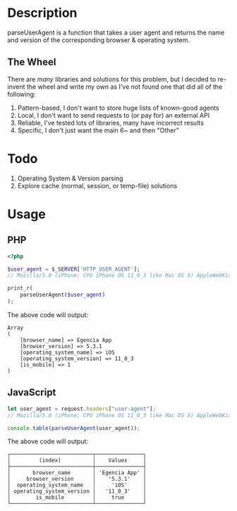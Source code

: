 # Description

parseUserAgent is a function that takes a user agent and returns the name and version of the corresponding browser & operating system.

## The Wheel

There are _many_ libraries and solutions for this problem, but I decided to re-invent the wheel and write my own as I've not found one that did all of the following:

1. Pattern-based, I don't want to store huge lists of known-good agents
2. Local, I don't want to send requests to (or pay for) an external API
3. Reliable, I've tested lots of libraries, many have incorrect results
4. Specific, I don't just want the main 6~ and then "Other"

# Todo

1. Operating System & Version parsing
2. Explore cache (normal, session, or temp-file) solutions

# Usage

## PHP

```php
<?php

$user_agent = $_SERVER['HTTP_USER_AGENT'];
// Mozilla/5.0 (iPhone; CPU iPhone OS 11_0_3 like Mac OS X) AppleWebKit/604.1.38 (KHTML, like Gecko) Mobile/15A432 EgenciaM3iPhoneApp/5.3.1

print_r(
    parseUserAgent($user_agent)
);
```

The above code will output:

```
Array
(
    [browser_name] => Egencia App
    [browser_version] => 5.3.1
    [operating_system_name] => iOS
    [operating_system_version] => 11_0_3
    [is_mobile] => 1
)
```

## JavaScript

```js
let user_agent = request.headers["user-agent"];
// Mozilla/5.0 (iPhone; CPU iPhone OS 11_0_3 like Mac OS X) AppleWebKit/604.1.38 (KHTML, like Gecko) Mobile/15A432 EgenciaM3iPhoneApp/5.3.1

console.table(parseUserAgent(user_agent));
```

The above code will output:

```
┌──────────────────────────┬───────────────┐
│         (index)          │    Values     │
├──────────────────────────┼───────────────┤
│       browser_name       │ 'Egencia App' │
│     browser_version      │    '5.3.1'    │
│  operating_system_name   │     'iOS'     │
│ operating_system_version │   '11_0_3'    │
│        is_mobile         │     true      │
└──────────────────────────┴───────────────┘
```
